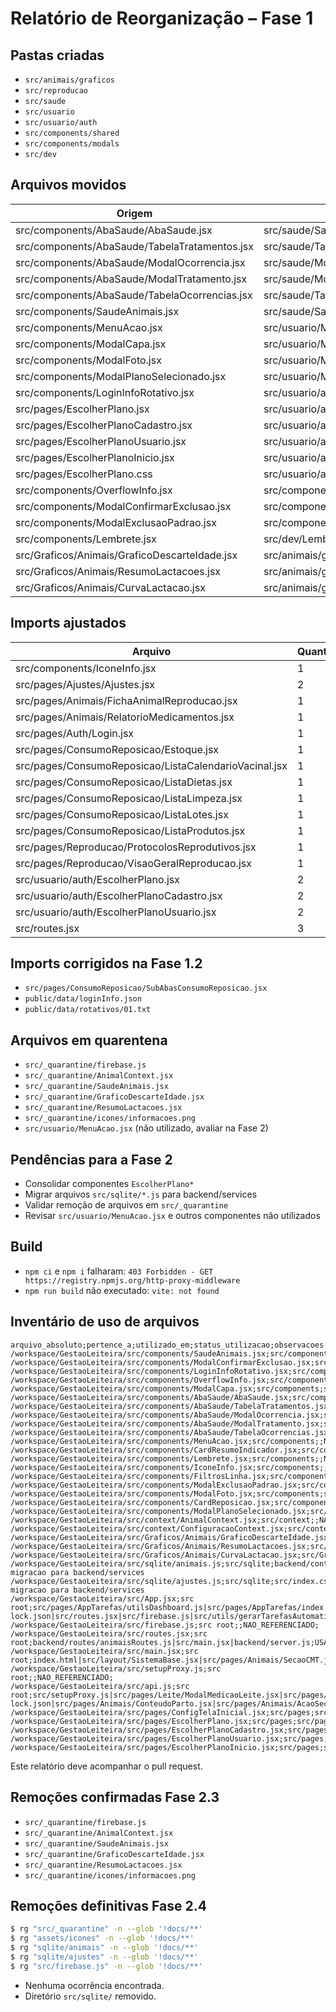 # Relatório de Reorganização – Fase 1

## Pastas criadas
- `src/animais/graficos`
- `src/reproducao`
- `src/saude`
- `src/usuario`
- `src/usuario/auth`
- `src/components/shared`
- `src/components/modals`
- `src/dev`

## Arquivos movidos
| Origem | Destino | Status |
| ------ | ------- | ------ |
| src/components/AbaSaude/AbaSaude.jsx | src/saude/Saude.jsx | migrado |
| src/components/AbaSaude/TabelaTratamentos.jsx | src/saude/TabelaTratamentos.jsx | migrado |
| src/components/AbaSaude/ModalOcorrencia.jsx | src/saude/ModalOcorrencia.jsx | migrado |
| src/components/AbaSaude/ModalTratamento.jsx | src/saude/ModalTratamento.jsx | migrado |
| src/components/AbaSaude/TabelaOcorrencias.jsx | src/saude/TabelaOcorrencias.jsx | migrado |
| src/components/SaudeAnimais.jsx | src/saude/SaudeAnimais.jsx | migrado |
| src/components/MenuAcao.jsx | src/usuario/MenuAcao.jsx | migrado |
| src/components/ModalCapa.jsx | src/usuario/ModalCapa.jsx | migrado |
| src/components/ModalFoto.jsx | src/usuario/ModalFoto.jsx | migrado |
| src/components/ModalPlanoSelecionado.jsx | src/usuario/ModalPlanoSelecionado.jsx | migrado |
| src/components/LoginInfoRotativo.jsx | src/usuario/auth/LoginInfoRotativo.jsx | migrado |
| src/pages/EscolherPlano.jsx | src/usuario/auth/EscolherPlano.jsx | migrado |
| src/pages/EscolherPlanoCadastro.jsx | src/usuario/auth/EscolherPlanoCadastro.jsx | migrado |
| src/pages/EscolherPlanoUsuario.jsx | src/usuario/auth/EscolherPlanoUsuario.jsx | migrado |
| src/pages/EscolherPlanoInicio.jsx | src/usuario/auth/EscolherPlanoInicio.jsx | migrado |
| src/pages/EscolherPlano.css | src/usuario/auth/EscolherPlano.css | migrado |
| src/components/OverflowInfo.jsx | src/components/shared/OverflowInfo.jsx | migrado |
| src/components/ModalConfirmarExclusao.jsx | src/components/modals/ModalConfirmarExclusao.jsx | migrado |
| src/components/ModalExclusaoPadrao.jsx | src/components/modals/ModalExclusaoPadrao.jsx | migrado |
| src/components/Lembrete.jsx | src/dev/Lembrete.jsx | migrado |
| src/Graficos/Animais/GraficoDescarteIdade.jsx | src/animais/graficos/GraficoDescarteIdade.jsx | migrado |
| src/Graficos/Animais/ResumoLactacoes.jsx | src/animais/graficos/ResumoLactacoes.jsx | migrado |
| src/Graficos/Animais/CurvaLactacao.jsx | src/animais/graficos/CurvaLactacao.jsx | migrado |

## Imports ajustados
| Arquivo | Quantidade |
| ------- | ---------- |
| src/components/IconeInfo.jsx | 1 |
| src/pages/Ajustes/Ajustes.jsx | 2 |
| src/pages/Animais/FichaAnimalReproducao.jsx | 1 |
| src/pages/Animais/RelatorioMedicamentos.jsx | 1 |
| src/pages/Auth/Login.jsx | 1 |
| src/pages/ConsumoReposicao/Estoque.jsx | 1 |
| src/pages/ConsumoReposicao/ListaCalendarioVacinal.jsx | 1 |
| src/pages/ConsumoReposicao/ListaDietas.jsx | 1 |
| src/pages/ConsumoReposicao/ListaLimpeza.jsx | 1 |
| src/pages/ConsumoReposicao/ListaLotes.jsx | 1 |
| src/pages/ConsumoReposicao/ListaProdutos.jsx | 1 |
| src/pages/Reproducao/ProtocolosReprodutivos.jsx | 1 |
| src/pages/Reproducao/VisaoGeralReproducao.jsx | 1 |
| src/usuario/auth/EscolherPlano.jsx | 2 |
| src/usuario/auth/EscolherPlanoCadastro.jsx | 2 |
| src/usuario/auth/EscolherPlanoUsuario.jsx | 2 |
| src/routes.jsx | 3 |

## Imports corrigidos na Fase 1.2
- `src/pages/ConsumoReposicao/SubAbasConsumoReposicao.jsx`
- `public/data/loginInfo.json`
- `public/data/rotativos/01.txt`

## Arquivos em quarentena
- `src/_quarantine/firebase.js`
- `src/_quarantine/AnimalContext.jsx`
- `src/_quarantine/SaudeAnimais.jsx`
- `src/_quarantine/GraficoDescarteIdade.jsx`
- `src/_quarantine/ResumoLactacoes.jsx`
- `src/_quarantine/icones/informacoes.png`
- `src/usuario/MenuAcao.jsx` (não utilizado, avaliar na Fase 2)

## Pendências para a Fase 2
- Consolidar componentes `EscolherPlano*`
- Migrar arquivos `src/sqlite/*.js` para backend/services
- Validar remoção de arquivos em `src/_quarantine`
- Revisar `src/usuario/MenuAcao.jsx` e outros componentes não utilizados

## Build
- `npm ci` e `npm i` falharam: `403 Forbidden - GET https://registry.npmjs.org/http-proxy-middleware`
- `npm run build` não executado: `vite: not found`

## Inventário de uso de arquivos

```csv
arquivo_absoluto;pertence_a;utilizado_em;status_utilizacao;observacoes
/workspace/GestaoLeiteira/src/components/SaudeAnimais.jsx;src/components;;NAO_REFERENCIADO;
/workspace/GestaoLeiteira/src/components/ModalConfirmarExclusao.jsx;src/components;src/pages/ConsumoReposicao/ListaCalendarioVacinal.jsx|src/components/ModalExclusaoPadrao.jsx|src/pages/Animais/RelatorioMedicamentos.jsx|src/pages/Animais/FichaAnimalReproducao.jsx|src/pages/Reproducao/ProtocolosReprodutivos.jsx;USADO;
/workspace/GestaoLeiteira/src/components/LoginInfoRotativo.jsx;src/components;src/pages/Auth/Login.jsx;USADO;
/workspace/GestaoLeiteira/src/components/OverflowInfo.jsx;src/components;src/pages/Reproducao/VisaoGeralReproducao.jsx;USADO;
/workspace/GestaoLeiteira/src/components/ModalCapa.jsx;src/components;src/pages/Ajustes/Ajustes.jsx;USADO;
/workspace/GestaoLeiteira/src/components/AbaSaude/AbaSaude.jsx;src/components;;NAO_REFERENCIADO;
/workspace/GestaoLeiteira/src/components/AbaSaude/TabelaTratamentos.jsx;src/components;src/components/AbaSaude/AbaSaude.jsx|src/pages/Saude/TabelaTratamentos.jsx;USADO;
/workspace/GestaoLeiteira/src/components/AbaSaude/ModalOcorrencia.jsx;src/components;src/components/AbaSaude/AbaSaude.jsx|src/pages/Saude/ModalOcorrencia.jsx;USADO;
/workspace/GestaoLeiteira/src/components/AbaSaude/ModalTratamento.jsx;src/components;src/components/AbaSaude/AbaSaude.jsx|src/pages/Saude/ModalTratamento.jsx;USADO;
/workspace/GestaoLeiteira/src/components/AbaSaude/TabelaOcorrencias.jsx;src/components;src/pages/Saude/TabelaOcorrencias.jsx|src/components/AbaSaude/AbaSaude.jsx;USADO;
/workspace/GestaoLeiteira/src/components/MenuAcao.jsx;src/components;;NAO_REFERENCIADO;
/workspace/GestaoLeiteira/src/components/CardResumoIndicador.jsx;src/components;;NAO_REFERENCIADO;
/workspace/GestaoLeiteira/src/components/Lembrete.jsx;src/components;;NAO_REFERENCIADO;
/workspace/GestaoLeiteira/src/components/IconeInfo.jsx;src/components;;NAO_REFERENCIADO;
/workspace/GestaoLeiteira/src/components/FiltrosLinha.jsx;src/components;;NAO_REFERENCIADO;
/workspace/GestaoLeiteira/src/components/ModalExclusaoPadrao.jsx;src/components;src/pages/ConsumoReposicao/ListaLotes.jsx|src/pages/ConsumoReposicao/ListaLimpeza.jsx|src/pages/ConsumoReposicao/ListaDietas.jsx|src/pages/ConsumoReposicao/Estoque.jsx|src/pages/ConsumoReposicao/ListaProdutos.jsx;USADO;
/workspace/GestaoLeiteira/src/components/ModalFoto.jsx;src/components;src/pages/Ajustes/Ajustes.jsx;USADO;
/workspace/GestaoLeiteira/src/components/CardReposicao.jsx;src/components;;NAO_REFERENCIADO;
/workspace/GestaoLeiteira/src/components/ModalPlanoSelecionado.jsx;src/components;src/pages/EscolherPlanoCadastro.jsx|src/pages/EscolherPlanoUsuario.jsx;USADO;
/workspace/GestaoLeiteira/src/context/AnimalContext.jsx;src/context;;NAO_REFERENCIADO;
/workspace/GestaoLeiteira/src/context/ConfiguracaoContext.jsx;src/context;src/pages/Ajustes/SecaoIdentidade.jsx|src/pages/Ajustes/SecaoPermissoes.jsx|src/pages/Ajustes/SecaoPreferenciasGerais.jsx|src/pages/Ajustes/SecaoConfiguracoesVisuais.jsx|src/pages/Ajustes/SecaoNotificacoes.jsx|src/pages/Ajustes/Ajustes.jsx|src/main.jsx|src/layout/NavegacaoPrincipal.jsx|src/pages/Animais/SubAbasAnimais.jsx|src/pages/Relatorios/SubAbasRelatorios.jsx|src/pages/Reproducao/SubAbasReproducao.jsx|src/pages/Saude/SubAbasSaude.jsx|src/pages/ConsumoReposicao/SubAbasConsumoReposicao.jsx;USADO;
/workspace/GestaoLeiteira/src/Graficos/Animais/GraficoDescarteIdade.jsx;src/Graficos;;NAO_REFERENCIADO;
/workspace/GestaoLeiteira/src/Graficos/Animais/ResumoLactacoes.jsx;src/Graficos;;NAO_REFERENCIADO;
/workspace/GestaoLeiteira/src/Graficos/Animais/CurvaLactacao.jsx;src/Graficos;src/pages/Animais/GraficoCurvaLactacao.jsx|src/pages/Animais/FichaAnimalLeite.jsx;USADO;
/workspace/GestaoLeiteira/src/sqlite/animais.js;src/sqlite;backend/controllers/animaisController.js|backend/routes/animaisRoutes.js|backend/routes/rotasExtras.js|backend/routes/adminRoutes.js|src/pages/Saude/AlertasSaude.jsx|src/pages/Leite/ModalMedicaoLeite.jsx|src/pages/Saude/ModalTratamento.jsx|src/pages/Saude/ModalOcorrencia.jsx|src/pages/Leite/ControleLeiteiro.jsx|src/pages/Leite/AbaCCS.jsx|src/pages/Saude/AlertaSaude.jsx|src/pages/Leite/AbaRegistroCMT.jsx|src/pages/Saude/Saude.jsx|backend/server.js|src/pages/AppTarefas/utilsDashboard.js|src/pages/AppTarefas/DashboardAlertas.jsx|src/pages/AppTarefas/DashboardEventos.jsx|src/pages/AppTarefas/DashboardCards.jsx|backend/db.js|src/pages/AppTarefas/index.jsx|src/pages/AppTarefas/DashboardGraficos.jsx|src/pages/AppTarefas/componentes/GraficosRepro.jsx|backend/models/Produtor.js|src/pages/AppTarefas/componentes/InsightsInteligentes.jsx|backend/models/animaisModel.js|backend/models/eventosModel.js|src/pages/ConsumoReposicao/CadastroDietas.jsx|backend/services/reproducaoService.js|src/pages/ConsumoReposicao/ModalInfoLote.jsx|src/pages/Animais/ModalCadastroBezerro.jsx|src/pages/Animais/PainelLateralCadastro.jsx|src/pages/Animais/ConteudoExportarDados.jsx|src/pages/Animais/ConteudoInativas.jsx|src/pages/ConsumoReposicao/ModalExamesSanitarios.jsx|src/pages/Animais/AcaoParto.jsx|src/pages/Animais/ConteudoSaidaAnimal.jsx|src/pages/Animais/ConteudoParto.jsx|src/pages/Animais/ConteudoEntradaAnimal.jsx|src/pages/Animais/index.jsx|src/pages/Animais/utilsAnimais.js|src/pages/Animais/ConteudoSecagem.jsx|src/layout/NavegacaoPrincipal.jsx|src/pages/Animais/ModalEditarAnimal.jsx|src/pages/Animais/ConteudoImportarPDF.jsx|src/pages/Animais/ConteudoRelatorio.jsx|src/pages/Animais/CadastroBasicoAnimal.jsx|src/Graficos/Animais/GraficoDescarteIdade.jsx|src/pages/Relatorios/RelatorioReprodutivo.jsx|src/pages/Relatorios/RelatorioMovimentacaoAnimais.jsx|src/components/SaudeAnimais.jsx|src/routes.jsx|src/utils/verificarAlertaEstoque.js|src/context/AnimalContext.jsx|src/utils/apiFuncoes.js|src/pages/Reproducao/ProtocolosReprodutivos.jsx|src/utils/gerarTarefasAutomaticas.js|src/pages/Reproducao/utilsReproducao.js|src/utils/historico.js|src/pages/Reproducao/VisaoGeralReproducao.jsx|src/utils/gerarEventosCalendario.js|src/utils/registroReproducao.js|src/utils/cacheAnimais.js|src/pages/Calendario/CalendarioAtividades.jsx;USADO;avaliar migracao para backend/services
/workspace/GestaoLeiteira/src/sqlite/ajustes.js;src/sqlite;src/index.css|src/utils/verificarAlertaEstoque.js|src/utils/configUsuario.js|src/routes.jsx|src/layout/NavegacaoPrincipal.jsx|backend/routes/mockRoutes.js|src/pages/ConsumoReposicao/AjustesEstoque.jsx;USADO;avaliar migracao para backend/services
/workspace/GestaoLeiteira/src/App.jsx;src root;src/pages/AppTarefas/utilsDashboard.js|src/pages/AppTarefas/index.jsx|src/pages/AppTarefas/TarefasCentrais.jsx|package-lock.json|src/routes.jsx|src/firebase.js|src/utils/gerarTarefasAutomaticas.js;USADO;
/workspace/GestaoLeiteira/src/firebase.js;src root;;NAO_REFERENCIADO;
/workspace/GestaoLeiteira/src/routes.jsx;src root;backend/routes/animaisRoutes.js|src/main.jsx|backend/server.js;USADO;
/workspace/GestaoLeiteira/src/main.jsx;src root;index.html|src/layout/SistemaBase.jsx|src/pages/Animais/SecaoCMT.jsx|src/pages/Animais/GraficoIAPorCiclo.jsx|src/firebase.js|src/pages/Animais/GraficoDELporLactacao.jsx|src/pages/Animais/LinhaDoTempoReprodutiva.jsx|backend/server.js|backend/package.json;USADO;
/workspace/GestaoLeiteira/src/setupProxy.js;src root;;NAO_REFERENCIADO;
/workspace/GestaoLeiteira/src/api.js;src root;src/setupProxy.js|src/pages/Leite/ModalMedicaoLeite.jsx|src/pages/Leite/utilsMastite.js|src/pages/Leite/GuiaMastite.jsx|src/pages/Leite/ModalFiltroLoteInteligente.jsx|src/pages/Leite/ControleLeiteiro.jsx|src/pages/Leite/AbaRegistroCMT.jsx|src/pages/AppTarefas/utilsDashboard.js|backend/server.js|src/pages/Animais/ModalCadastroBezerro.jsx|src/pages/Animais/ModalCadastroSecagem.jsx|src/pages/Animais/ConteudoExportarDados.jsx|src/pages/Animais/ImportarFichaTouro.jsx|src/pages/Animais/FichaAnimalReproducao.jsx|src/pages/Animais/ConteudoPlantel.jsx|src/pages/Animais/AcaoParto.jsx|index.html|src/pages/Animais/ModalHistoricoCompleto.jsx|package-lock.json|src/pages/Animais/ConteudoParto.jsx|src/pages/Animais/AcaoSecagem.jsx|src/pages/Animais/ConteudoSecagem.jsx|src/pages/Animais/ModalRegistrarParto.jsx|src/pages/Animais/CadastroBasicoAnimal.jsx|src/pages/Animais/RelatorioMedicamentos.jsx|src/styles/filtros.css|src/pages/Admin/ListaUsuarios.jsx|src/pages/Animais/AbrirFichaTouro.jsx|src/pages/Admin/RelatorioAdmin.jsx|src/pages/Admin/PainelAprovacaoAdmin.jsx|src/firebase.js|src/pages/Admin/PainelAprovacoesPendentes.jsx|src/pages/Animais/FichaComplementarAnimal.jsx|src/pages/Fazenda/Fazenda.jsx|src/pages/Animais/ModalEditarAnimal.jsx|src/pages/Admin/PainelPlanosAdmin.jsx|src/pages/EscolherPlanoCadastro.jsx|src/pages/Admin/AdminPainel.jsx|src/utils/backendApi.js|src/utils/apiFuncoes.js|src/utils/db.js|src/utils/gerarTarefasAutomaticas.js|src/utils/financeiro.js|src/utils/registroReproducao.js|src/pages/Reproducao/ModalConfiguracaoPEV.jsx|src/utils/cacheAnimais.js|src/pages/Reproducao/ProtocolosReprodutivos.jsx|src/pages/Reproducao/ModalCadastroProtocolo.jsx|src/pages/Reproducao/ModalRegistrarOcorrencia.jsx|src/pages/Reproducao/VisaoGeralReproducao.jsx|src/pages/Reproducao/ModalLancamentoDiagnostico.jsx|src/pages/EscolherPlano.jsx|src/pages/EscolherPlanoUsuario.jsx|src/pages/StatusPlanoUsuario.jsx|src/pages/Auth/EsqueciSenha.jsx|src/pages/Auth/Cadastro.jsx|src/pages/Auth/BemVindo.jsx|src/pages/Auth/VerificarEmail.jsx|src/pages/Auth/Login.jsx|src/pages/Financeiro/LivroCaixa.jsx|src/pages/Bezerras/index.jsx|src/pages/Financeiro/ResumoRapido.jsx|src/pages/Calendario/CalendarioAtividades.jsx;USADO;
/workspace/GestaoLeiteira/src/pages/ConfigTelaInicial.jsx;src/pages;src/routes.jsx;USADO;
/workspace/GestaoLeiteira/src/pages/EscolherPlano.jsx;src/pages;src/pages/EscolherPlanoUsuario.jsx|src/pages/EscolherPlanoInicio.jsx|src/pages/EscolherPlanoCadastro.jsx|src/routes.jsx;USADO;
/workspace/GestaoLeiteira/src/pages/EscolherPlanoCadastro.jsx;src/pages;src/routes.jsx;USADO;
/workspace/GestaoLeiteira/src/pages/EscolherPlanoUsuario.jsx;src/pages;src/routes.jsx;USADO;
/workspace/GestaoLeiteira/src/pages/EscolherPlanoInicio.jsx;src/pages;src/routes.jsx;USADO;
```

Este relatório deve acompanhar o pull request.

## Remoções confirmadas Fase 2.3
- `src/_quarantine/firebase.js`
- `src/_quarantine/AnimalContext.jsx`
- `src/_quarantine/SaudeAnimais.jsx`
- `src/_quarantine/GraficoDescarteIdade.jsx`
- `src/_quarantine/ResumoLactacoes.jsx`
- `src/_quarantine/icones/informacoes.png`

## Remoções definitivas Fase 2.4
```bash
$ rg "src/_quarantine" -n --glob '!docs/**'
$ rg "assets/icones" -n --glob '!docs/**'
$ rg "sqlite/animais" -n --glob '!docs/**'
$ rg "sqlite/ajustes" -n --glob '!docs/**'
$ rg "src/firebase.js" -n --glob '!docs/**'
```
- Nenhuma ocorrência encontrada.
- Diretório `src/sqlite/` removido.
